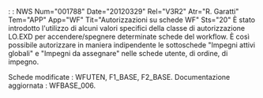  :  : NWS Num="001788" Date="20120329" Rel="V3R2" Atr="R. Garatti" Tem="APP" App="WF" Tit="Autorizzazioni su schede WF" Sts="20"
È stato introdotto l'utilizzo di alcuni valori specifici della classe di autorizzazione LO.EXD per
accendere/spegnere determinate schede del workflow.
È così possibile autorizzare in maniera indipendente le sottoschede "Impegni attivi globali" e "Impegni da assegnare" nelle schede utente, di ordine, di impegno.

Schede modificate :  WFUTEN, F1_BASE, F2_BASE.
Documentazione aggiornata :  WFBASE_006.
